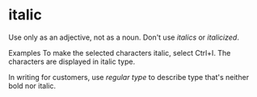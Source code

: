 # italic

Use only as an adjective, not as a noun. Don't use *italics* or *italicized*.

Examples
To make the selected characters italic, select Ctrl+I. 
The characters are displayed in italic type.

In writing for customers, use *regular type* to describe type that's neither bold nor italic.
